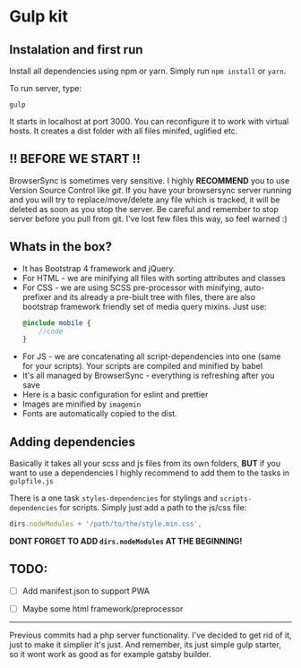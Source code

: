 # Gulp kit

## Instalation and first run
Install all dependencies using npm or yarn.
Simply run `npm install` or `yarn`.

To run server, type:
```
gulp
```
It starts in localhost at port 3000. You can reconfigure it to work with virtual hosts.
It creates a dist folder with all files minifed, uglified etc.

## !! BEFORE WE START !! 
BrowserSync is sometimes very sensitive. I highly **RECOMMEND** you to use Version Source Control like *git*. If you have your browsersync server running and you will try to replace/move/delete any file which is tracked, it will be deleted as soon as you stop the server. Be careful and remember to stop server before you pull from git. 
I've lost few files this way, so feel warned :)

## Whats in the box?
+ It has Bootstrap 4 framework and jQuery.
+ For HTML - we are minifying all files with sorting attributes and classes
+ For CSS - we are using SCSS pre-processor with minifying, auto-prefixer and its already a pre-biult tree with files, there are also bootstrap framework friendly set of media query mixins. Just use:
    ```scss
    @include mobile {
        //code
    }
    ```
+ For JS - we are concatenating all script-dependencies into one (same for your scripts). Your scripts are compiled and minified by babel
+ It's all managed by BrowserSync - everything is refreshing after you save
+ Here is a basic configuration for eslint and prettier
+ Images are minified by `imagemin`
+ Fonts are automatically copied to the dist.

## Adding dependencies
Basically it takes all your scss and js files from its own folders, **BUT** if you want to use a dependencies I highly recommend to add them to the tasks in `gulpfile.js`

There is a one task `styles-dependencies` for stylings and `scripts-dependencies` for scripts. 
Simply just add a path to the js/css file: 
```javascript
dirs.nodeModules + '/path/to/the/style.min.css',
```
**DONT FORGET TO ADD `dirs.nodeModules` AT THE BEGINNING!**


## TODO:
- [ ] Add manifest.json to support PWA
- [ ] Maybe some html framework/preprocessor


---
Previous commits had a php server functionality.
I've decided to get rid of it, just to make it simplier it's just.
And remember, its just simple gulp starter, so it wont work as good as for example gatsby builder.